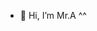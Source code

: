 - 👋 Hi, I’m Mr.A ^^


<!---
mrahr/mrahr is a ✨ special ✨ repository because its `README.md` (this file) appears on your GitHub profile.
You can click the Preview link to take a look at your changes.
--->
